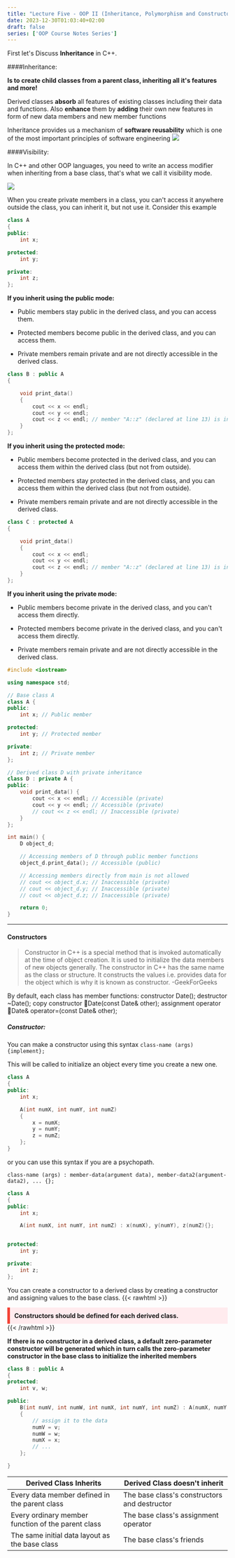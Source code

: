 ```yaml
---
title: "Lecture Five - OOP II (Inheritance, Polymorphism and Constructors)"
date: 2023-12-30T01:03:40+02:00
draft: false
series: ['OOP Course Notes Series']
---
```


First let's Discuss **Inheritance** in C++.

####Inheritance: 

**Is to create child classes from a parent class, inheriting all it's features and more!**

Derived classes **absorb** all features of existing classes including their data and functions. Also **enhance** them by **adding** their own new features in form of new data members and new member functions

Inheritance provides us a mechanism of **software reusability** which is one of the most important principles of software engineering
![](https://cdn-images-1.medium.com/max/1080/1*gRily1Y6mlrOETJeKRgvgw.png)

####Visibility:

In C++ and other OOP languages, you need to write an access modifier when inheriting from a base class, that's what we call it visibility mode.

![](https://media.geeksforgeeks.org/wp-content/uploads/20200304134750/Visibility-Modes-in-C.jpg)

When you create private members in a class, you can't access it anywhere outside the class, you can inherit it, but not use it.
Consider this example
```cpp
class A
{
public:
    int x;

protected:
    int y;

private:
    int z;
};

```
**If you inherit using the public mode:**

- Public members stay public in the derived class, and you can access them.

- Protected members become public in the derived class, and you can access them.

- Private members remain private and are not directly accessible in the derived class.

```cpp
class B : public A
{

    void print_data()
    {
        cout << x << endl;
        cout << y << endl;
        cout << z << endl; // member "A::z" (declared at line 13) is inaccessible C/C++(265)
    }
};
```

**If you inherit using the protected mode:**

- Public members become protected in the derived class, and you can access them within the derived class (but not from outside).

- Protected members stay protected in the derived class, and you can access them within the derived class (but not from outside).

- Private members remain private and are not directly accessible in the derived class.

```cpp
class C : protected A
{

    void print_data()
    {
        cout << x << endl;
        cout << y << endl;
        cout << z << endl; // member "A::z" (declared at line 13) is inaccessible C/C++(265)
    }
};

```
**If you inherit using the private mode:**
- Public members become private in the derived class, and you can't access them directly.

- Protected members become private in the derived class, and you can't access them directly.

- Private members remain private and are not directly accessible in the derived class.

```cpp
#include <iostream>

using namespace std;

// Base class A
class A {
public:
    int x; // Public member

protected:
    int y; // Protected member

private:
    int z; // Private member
};

// Derived class D with private inheritance
class D : private A {
public:
    void print_data() {
        cout << x << endl; // Accessible (private)
        cout << y << endl; // Accessible (private)
        // cout << z << endl; // Inaccessible (private)
    }
};

int main() {
    D object_d;

    // Accessing members of D through public member functions
    object_d.print_data(); // Accessible (public)

    // Accessing members directly from main is not allowed
    // cout << object_d.x; // Inaccessible (private)
    // cout << object_d.y; // Inaccessible (private)
    // cout << object_d.z; // Inaccessible (private)

    return 0;
}
```

------------

#### Constructors
> Constructor in C++ is a special method that is invoked automatically at the time of object creation. It is used to initialize the data members of new objects generally. The constructor in C++ has the same name as the class or structure. It constructs the values i.e. provides data for the object which is why it is known as constructor. -GeekForGeeks

By default, each class has member functions:
constructor   		Date();
destructor    		~Date();
copy constructor 	Date(const Date& other);
assignment operator   Date& operator=(const Date& other);

##### Constructor:

You can make a constructor using this syntax
`class-name (args) {implement};`

This will be called to initialize an object every time you create a new one.
```cpp
class A
{
public:
    int x;

    A(int numX, int numY, int numZ)
    {
        x = numX;
        y = numY;
        z = numZ;
    };
}
```

or you can use this syntax if you are a psychopath.

`class-name (args) : member-data(argument data), member-data2(argument-data2), ... {};`
```cpp
class A
{
public:
    int x;

    A(int numX, int numY, int numZ) : x(numX), y(numY), z(numZ){};


protected:
    int y;

private:
    int z;
};

```
You can create a constructor to a derived class by creating a constructor and assigning values to the base class.
{{< rawhtml >}}
<div class="warning-container" style="background-color: #ffebee; border-left: 6px solid #f44336; padding: 10px; font-weight:bold;">Constructors should be defined for each derived class. 
  </div>
{{< /rawhtml >}}

**If there is no constructor in a derived class, a default zero-parameter  constructor will be generated which in turn calls the zero-parameter constructor in the base class to initialize the inherited members**


```cpp
class B : public A
{
protected:
    int v, w;

public:
    B(int numV, int numW, int numX, int numY, int numZ) : A(numX, numY, numZ) // or directly assign values eg : B(..):A(1,2,3){};
    {
        // assign it to the data
        numV = v;
        numW = w;
        numX = x;
        // ...
    };

}
```
| Derived Class Inherits | Derived Class doesn't inherit   |
| ------------ | ------------ |
| Every data member defined in the parent class   | The base class's constructors and destructor |
|Every ordinary member function of the parent class |The base class's assignment operator |
|The same initial data layout as the base class|The base class's friends|

